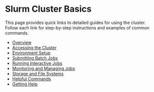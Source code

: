 # Slurm Cluster Basics

This page provides quick links to detailed guides for using the cluster.
Follow each link for step-by-step instructions and examples of common
commands.

- [Overview](slurm/overview.md)
- [Accessing the Cluster](slurm/accessing.md)
- [Environment Setup](slurm/environment.md)
- [Submitting Batch Jobs](slurm/batch-jobs.md)
- [Running Interactive Jobs](slurm/interactive-jobs.md)
- [Monitoring and Managing Jobs](slurm/job-management.md)
- [Storage and File Systems](slurm/storage.md)
- [Helpful Commands](slurm/helpful-commands.md)
- [Getting Help](slurm/help.md)
